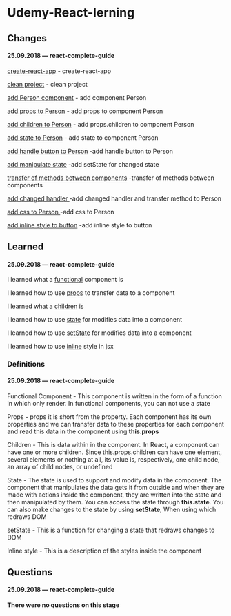 # Udemy-React-lerning

## Changes

#### 25.09.2018 — react-complete-guide
[create-react-app](https://github.com/Mikele11/Udemy-React-lerning/commit/a8429aecf8d441a62478804428be058ba5fcaafe) - create-react-app

[clean project](https://github.com/Mikele11/Udemy-React-lerning/commit/d04c16430f21f94cb0f9d212560a4cfe368e2098) - clean project

[add Person component](https://github.com/Mikele11/Udemy-React-lerning/commit/bd2f83a04662262f2da4d3148d8e6c71d6cfaaf8) - add component Person

[add props to Person](https://github.com/Mikele11/Udemy-React-lerning/commit/dcb818eaf86cf2721a6de08bbb8e21b7ec4989de) - add props to component Person

[add children to Person](https://github.com/Mikele11/Udemy-React-lerning/commit/c2058fb3d29ecc88c0152cbc4a7a86982a105d61) - add props.children to component Person

[add state to Person](https://github.com/Mikele11/Udemy-React-lerning/commit/d8e0c55370bfbeee14500cb8e897d5020bc67a19) - add state to component Person

[add handle button to Person](https://github.com/Mikele11/Udemy-React-lerning/commit/db66b04d220b1de40290659c138b9972b1477366) -add handle button to Person

[add manipulate state](https://github.com/Mikele11/Udemy-React-lerning/commit/f3f32d230d87de89623131cd192aeac146ca0cd4) -add setState for changed state

[transfer of methods between components](https://github.com/Mikele11/Udemy-React-lerning/commit/056f0a37c46f6d357d059c1f6e1ff9f1d8906067) -transfer of methods between components

[add changed handler ](https://github.com/Mikele11/Udemy-React-lerning/commit/a220e46b9cd80b36d0e5f01db7d581c48fc379de) -add changed handler and transfer method to Person


[add css to Person ](https://github.com/Mikele11/Udemy-React-lerning/commit/ca21e2490e0472e77b15e52189c57ce1f71f0c66) -add css to Person

[add inline style to button](https://github.com/Mikele11/Udemy-React-lerning/commit/5ac4d68fa42b6bb994dd5ede386040bd9f82d60c) -add inline style to button

## Learned

#### 25.09.2018 — react-complete-guide

I learned what a [functional](#functional) component is

I learned how to use [props](#props) to transfer data to a component

I learned what a [children](#children) is

I learned how to use [state](#state) for modifies data into a component

I learned how to use [setState](#setState) for modifies data into a component

I learned how to use [inline](#inline) style in jsx

### Definitions

#### 25.09.2018 — react-complete-guide

<a name="functional"></a>Functional Component - This component is written in the form of a function in which only render. In functional components, you can not use a state

<a name="props"></a>Props - props it is short from the property. Each component has its own properties and we can transfer data to these properties for each component and read this data in the component using **this.props**

<a name="children"></a>Children - This is data within in the component. In React, a component can have one or more children. Since this.props.children can have one element, several elements or nothing at all, its value is, respectively, one child node, an array of child nodes, or undefined

<a name="state"></a>State - The state is used to support and modify data in the component. The component that manipulates the data gets it from outside and when they are made with actions inside the component, they are written into the state and then manipulated by them. You can access the state through **this.state**. You can also make changes to the state by using **setState**, When using which redraws DOM

<a name="setState"></a>setState - This is a function for changing a state that redraws changes to DOM

<a name="inline"></a>Inline style - This is a description of the styles inside the component

## Questions

#### 25.09.2018 — react-complete-guide

**There were no questions on this stage**
